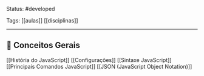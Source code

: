 
Status: #developed 

Tags: [[aulas]] [[disciplinas]]

------

## 📝 Conceitos Gerais

[[História do JavaScript]]
[[Configurações]]
[[Sintaxe JavaScript]]
[[Principais Comandos JavaScript]]
[[JSON (JavaScript Object Notation)]]
